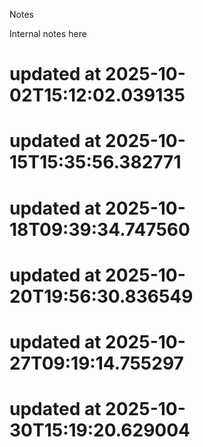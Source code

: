 Notes

Internal notes here
# updated at 2025-10-02T15:12:02.039135
# updated at 2025-10-15T15:35:56.382771
# updated at 2025-10-18T09:39:34.747560
# updated at 2025-10-20T19:56:30.836549
# updated at 2025-10-27T09:19:14.755297
# updated at 2025-10-30T15:19:20.629004
